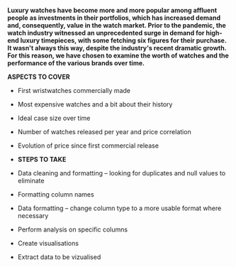 **Luxury watches have become more and more popular among affluent people as investments in their portfolios, which has increased demand and, consequently, value in the watch market. Prior to the pandemic, the watch industry witnessed an unprecedented surge in demand for high-end luxury timepieces, with some fetching six figures for their purchase.**
**It wasn't always this way, despite the industry's recent dramatic growth. For this reason, we have chosen to examine the worth of watches and the performance of the various brands over time.**

**ASPECTS TO COVER**
 - First wristwatches commercially made
 - Most expensive watches and a bit about their history
 - Ideal case size over time
 - Number of watches released per year and price correlation
 - Evolution of price since first commercial release

 - **STEPS TO TAKE**
 - Data cleaning and formatting – looking for duplicates and null values to eliminate
 - Formatting column names
 - Data formatting – change column type to a more usable format where necessary
 - Perform analysis on specific columns
 - Create visualisations
 - Extract data to be vizualised
